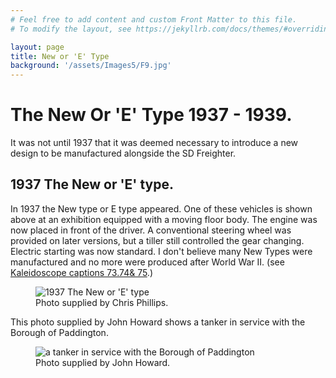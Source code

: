 ```yaml
---
# Feel free to add content and custom Front Matter to this file.
# To modify the layout, see https://jekyllrb.com/docs/themes/#overriding-theme-defaults

layout: page
title: New or 'E' Type
background: '/assets/Images5/F9.jpg'
---
```

# The New Or 'E' Type 1937 - 1939.

It was not until 1937 that it was deemed necessary to introduce a new design to be manufactured alongside the SD Freighter.

## 1937 The New or 'E' type.

In 1937 the New type or E type appeared. One of these vehicles is shown above at an exhibition equipped with a moving floor body. The engine was now placed in front of the driver. A conventional steering wheel was provided on later versions, but a tiller still controlled the gear changing. Electric starting was now standard. I don't believe many New Types were manufactured and no more were produced after World War II. (see <a href="Literature.html" target="_blank">Kaleidoscope captions 73.74&amp; 75</a>.) 

<figure class="figure w-100 text-center">
  <img src="/assets/Images5/F9.jpg" class="figure-img img-fluid rounded" alt="1937 The New or 'E' type">
  <figcaption class="figure-caption text-center">Photo supplied by Chris Phillips.</figcaption>
</figure>

This photo supplied by John Howard shows a tanker in service with the Borough of Paddington.

<figure class="figure w-100 text-center">
  <img src="/assets/Images5/F10.jpg" class="figure-img img-fluid rounded" alt="a tanker in service with the Borough of Paddington">
  <figcaption class="figure-caption text-center">Photo supplied by John Howard.</figcaption>
</figure>


